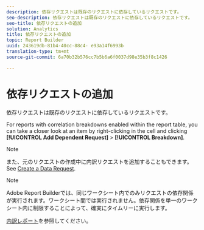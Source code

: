 ```yaml
---
description: 依存リクエストは既存のリクエストに依存しているリクエストです。
seo-description: 依存リクエストは既存のリクエストに依存しているリクエストです。
seo-title: 依存リクエストの追加
solution: Analytics
title: 依存リクエストの追加
topic: Report Builder
uuid: 243619db-81b4-40cc-88c4- e93a14f6993b
translation-type: tm+mt
source-git-commit: 6a70b32b576cc7b5b6a6f0037d98e35b3f8c1426

---
```



# 依存リクエストの追加

依存リクエストは既存のリクエストに依存しているリクエストです。

For reports with correlation breakdowns enabled within the report table, you can take a closer look at an item by right-clicking in the cell and clicking **[!UICONTROL Add Dependent Request]** &gt; **[!UICONTROL Breakdown]**.

>[!NOTE]
>
>また、元のリクエストの作成中に内訳リクエストを追加することもできます。See [Create a Data Request](/help/analyze/report-builder/data-requests/t-create-a-data-request.md).

>[!NOTE]
>
>Adobe Report Builderでは、同じワークシート内でのみリクエストの依存関係が実行されます。ワークシート間では実行されません。依存関係を単一のワークシート内に制限することによって、確実にタイムリーに実行します。

[内訳レポート](/help/analyze/reports-analytics/reports-customize/breakdowns.md)を参照してください。

